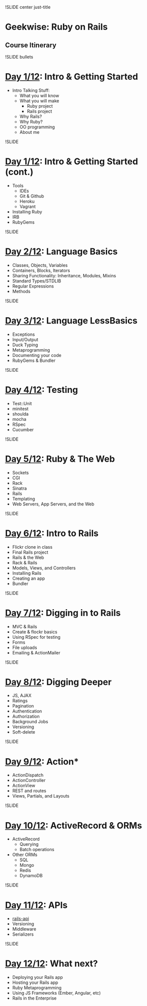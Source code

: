 !SLIDE center just-title
# Geekwise: Ruby on Rails
## Course Itinerary


!SLIDE bullets
# [Day 1/12](d1): Intro & Getting Started

* Intro Talking Stuff:
    * What you will know
    * What you will make
        * Ruby project
        * Rails project
    * Why Rails?
    * Why Ruby?
    * OO programming
    * About me

!SLIDE
# [Day 1/12](d1): Intro & Getting Started (cont.)

* Tools
    * IDEs
    * Git & Github
    * Heroku
    * Vagrant
* Installing Ruby
* IRB
* RubyGems

!SLIDE
# [Day 2/12](d2): Language Basics

* Classes, Objects, Variables
* Containers, Blocks, Iterators
* Sharing Functionality: Inheritance, Modules, Mixins
* Standard Types/STDLIB
* Regular Expressions
* Methods

!SLIDE
# [Day 3/12](d3): Language LessBasics

* Exceptions
* Input/Output
* Duck Typing
* Metaprogramming
* Documenting your code
* RubyGems & Bundler

!SLIDE
# [Day 4/12](d4): Testing

* Test::Unit
* minitest
* shoulda
* mocha
* RSpec
* Cucumber

!SLIDE
# [Day 5/12](d5): Ruby & The Web

* Sockets
* CGI
* Rack
* Sinatra
* Rails
* Templating
* Web Servers, App Servers, and the Web

!SLIDE
# [Day 6/12](d6): Intro to Rails

* Flickr clone in class
* Final Rails project
* Rails & the Web
* Rack & Rails
* Models, Views, and Controllers
* Installing Rails
* Creating an app
* Bundler

!SLIDE
# [Day 7/12](d7): Digging in to Rails

* MVC & Rails
* Create & flockr basics
* Using RSpec for testing
* Forms
* File uploads
* Emailing & ActionMailer

!SLIDE
# [Day 8/12](d8): Digging Deeper

* JS, AJAX
* Ratings
* Pagination
* Authentication
* Authorization
* Background Jobs
* Versioning
* Soft-delete

!SLIDE
# [Day 9/12](d9): Action*

* ActionDispatch
* ActionController
* ActionView
* REST and routes
* Views, Partials, and Layouts

!SLIDE
# [Day 10/12](d10): ActiveRecord & ORMs

* ActiveRecord
    * Querying
    * Batch operations
* Other ORMs
    * SQL
    * Mongo
    * Redis
    * DynamoDB

!SLIDE
# [Day 11/12](d11): APIs

* [rails-api](https://github.com/rails-api/rails-api)
* Versioning
* Middleware
* Serializers


!SLIDE
# [Day 12/12](d12): What next?

* Deploying your Rails app
* Hosting your Rails app
* Ruby Metaprogramming
* Using JS Frameworks (Ember, Angular, etc)
* Rails in the Enterprise
